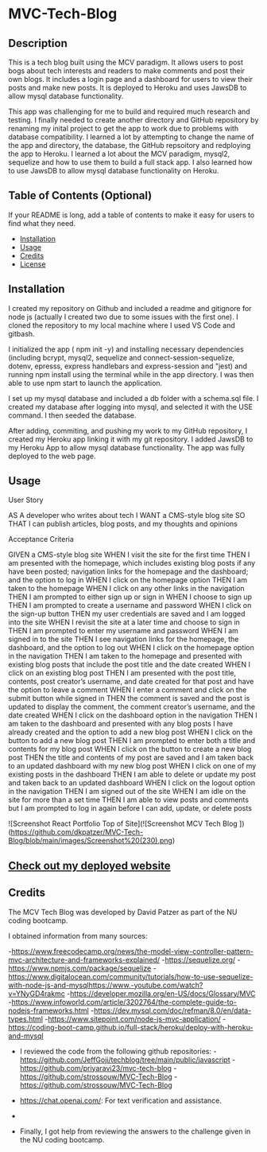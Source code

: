 # MVC-Tech-Blog


## Description

This is a tech blog built using the MCV paradigm. It allows users to post bogs about tech interests and readers to make comments and post their own blogs. It includes a login page and a dashboard for users to view their posts and make new posts. It is deployed to Heroku and uses JawsDB to allow mysql database functionality. 

This app was challenging for me to build and required much research and testing. I finally needed to create another directory and GitHub repository by renaming my inital project to get the app to work due to problems with database compatibility. I learned a lot by attempting to change the name of the app and directory, the database, the GitHub repsoitory and redploying the app to Heroku. I  learned a lot about the MCV paradigm, mysql2, sequelize and how to use them to build a full stack app. I also learned how to use JawsDB to allow mysql database functionality on Heroku.


## Table of Contents (Optional)

If your README is long, add a table of contents to make it easy for users to find what they need.

- [Installation](#installation)
- [Usage](#usage)
- [Credits](#credits)
- [License](#license)

## Installation


I created my repository on Github and included a readme and gitignore for node js (actually I created two due to some issues with the first one). I cloned the repository to my local machine where I used VS Code and gitbash.

I initialized the app ( npm init -y) and installing necessary dependencies (including bcrypt, mysql2, sequelize and connect-session-sequelize, dotenv, epresss, express handlebars and express-session  and
"jest) and running npm install using the terminal while in the app directory. I was then able to use npm start to launch the application.

 I set up my mysql database and included a db folder with a schema.sql file. I created my database after logging into mysql, and selected it with the USE command. I then  seeded the database.
 
  After adding, commiting, and pushing my work to my GitHub repository, I created my Heroku app linking it with my git repository. I added JawsDB to my Heroku App to allow mysql database functionality. The app was fully deployed to the web page. 


## Usage


User Story

AS A developer who writes about tech
I WANT a CMS-style blog site
SO THAT I can publish articles, blog posts, and my thoughts and opinions

Acceptance Criteria

GIVEN a CMS-style blog site
WHEN I visit the site for the first time
THEN I am presented with the homepage, which includes existing blog posts if any have been posted; navigation links for the homepage and the dashboard; and the option to log in
WHEN I click on the homepage option
THEN I am taken to the homepage
WHEN I click on any other links in the navigation
THEN I am prompted to either sign up or sign in
WHEN I choose to sign up
THEN I am prompted to create a username and password
WHEN I click on the sign-up button
THEN my user credentials are saved and I am logged into the site
WHEN I revisit the site at a later time and choose to sign in
THEN I am prompted to enter my username and password
WHEN I am signed in to the site
THEN I see navigation links for the homepage, the dashboard, and the option to log out
WHEN I click on the homepage option in the navigation
THEN I am taken to the homepage and presented with existing blog posts that include the post title and the date created
WHEN I click on an existing blog post
THEN I am presented with the post title, contents, post creator’s username, and date created for that post and have the option to leave a comment
WHEN I enter a comment and click on the submit button while signed in
THEN the comment is saved and the post is updated to display the comment, the comment creator’s username, and the date created
WHEN I click on the dashboard option in the navigation
THEN I am taken to the dashboard and presented with any blog posts I have already created and the option to add a new blog post
WHEN I click on the button to add a new blog post
THEN I am prompted to enter both a title and contents for my blog post
WHEN I click on the button to create a new blog post
THEN the title and contents of my post are saved and I am taken back to an updated dashboard with my new blog post
WHEN I click on one of my existing posts in the dashboard
THEN I am able to delete or update my post and taken back to an updated dashboard
WHEN I click on the logout option in the navigation
THEN I am signed out of the site
WHEN I am idle on the site for more than a set time
THEN I am able to view posts and comments but I am prompted to log in again before I can add, update, or delete posts



![Screenshot React Portfolio Top of Site](![Screenshot MCV Tech Blog ])(https://github.com/dkpatzer/MVC-Tech-Blog/blob/main/images/Screenshot%20(230).png)




## [Check out my deployed website]()



## Credits
The MCV Tech Blog was developed by David Patzer as part of the NU coding bootcamp. 

I obtained information from many sources: 

-https://www.freecodecamp.org/news/the-model-view-controller-pattern-mvc-architecture-and-frameworks-explained/
-https://sequelize.org/
-https://www.npmjs.com/package/sequelize
-https://www.digitalocean.com/community/tutorials/how-to-use-sequelize-with-node-js-and-mysqlhttps://www.-youtube.com/watch?v=YNyGD4rakmc
-https://developer.mozilla.org/en-US/docs/Glossary/MVC
-https://www.infoworld.com/article/3202764/the-complete-guide-to-nodejs-frameworks.html
-https://dev.mysql.com/doc/refman/8.0/en/data-types.html
-https://www.sitepoint.com/node-js-mvc-application/
-https://coding-boot-camp.github.io/full-stack/heroku/deploy-with-heroku-and-mysql
- I reviewed the code from the following github repositories:
-https://github.com/JeffGoji/techblog/tree/main/public/javascript
-https://github.com/priyaravi23/mvc-tech-blog
-https://github.com/strossouw/MVC-Tech-Blog
-https://github.com/strossouw/MVC-Tech-Blog

- https://chat.openai.com/: For text verification and assistance.
-
- Finally, I got help from reviewing the answers to the challenge given in the NU coding bootcamp.



